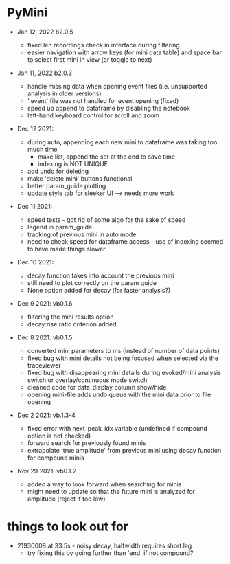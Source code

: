# PyMini

- Jan 12, 2022 b2.0.5
  - fixed len recordings check in interface during filtering
  - easier navigation with arrow keys (for mini data table) and space bar to select first mini in view (or toggle to next)
- Jan 11, 2022 b2.0.3
  - handle missing data when opening event files (i.e. unsupported analysis in older versions)
  - '.event' file was not handled for event opening (fixed)
  - speed up append to dataframe by disabling the notebook
  - left-hand keyboard control for scroll and zoom

- Dec 12 2021:
  - during auto, appending each new mini to dataframe was taking too much time
    - make list, append the set at the end to save time
    - indexing is NOT UNIQUE
  - add undo for deleting
  - make 'delete mini' buttons functional
  - better param_guide plotting
  - update style tab for sleeker UI --> needs more work
- Dec 11 2021:
  - speed tests - got rid of some algo for the sake of speed
  - legend in param_guide
  - tracking of previous mini in auto mode
  - need to check speed for dataframe access - use of indexing seemed to have made things slower
- Dec 10 2021:
  - decay function takes into account the previous mini
  - still need to plot correctly on the param guide
  - None option added for decay (for faster analysis?)
- Dec 9 2021: vb0.1.6
  - filtering the mini results option
  - decay:rise ratio criterion added 
- Dec 8 2021: vb0.1.5
  - converted mini parameters to ms (instead of number of data points)
  - fixed bug with mini details not being focused when selected via the traceviewer
  - fixed bug with disappearing mini details during evoked/mini analysis switch or overlay/continuous mode switch
  - cleaned code for data_display column show/hide
  - opening mini-file adds undo queue with the mini data prior to file opening
- Dec 2 2021: vb.1.3-4
    - fixed error with next_peak_idx variable (undefined if compound option is not checked)
    - forward search for previously found minis
  - extrapolate 'true amplitude' from previous mini using decay function for compound minis
- Nov 29 2021: vb0.1.2
    - added a way to look forward when searching for minis
    - might need to update so that the future mini is analyzed for amplitude (reject if too low)
  
# things to look out for
- 21930008 at 33.5s - noisy decay, halfwidth requires short lag
  - try fixing this by going further than 'end' if not compound? 

